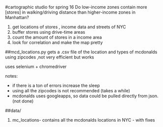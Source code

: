 #cartographic studio for spring 16 
Do low-income zones contain more [stores] in walking/driving distance than higher-income zones in Manhattan? 

1. get locations of stores , income data and streets of NYC
2. buffer stores using drive-time areas
3. count the amount of stores in a income area
4. look for correlation and make the map pretty 

##mcd_locations.py
gets a .csv file of the location and types of mcdonalds using zipcodes ,not very efficient but works

uses selenium + chromedriver 

notes:
- if there is a ton of errors increase the sleep
- using all the zipcodes is not recommended (takes a while) 
- mcdonalds uses googleapps, so data could be pulled directly from json. (not done)

##data/
1. mc_locations- contains all the mcdonalds locations in NYC - with fixes
